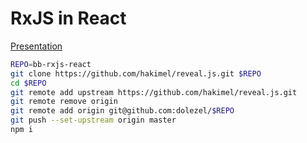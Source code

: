 # RxJS in React

[Presentation](https://dolezel.github.io/bb-rxjs-react/)

```bash
REPO=bb-rxjs-react
git clone https://github.com/hakimel/reveal.js.git $REPO
cd $REPO
git remote add upstream https://github.com/hakimel/reveal.js.git
git remote remove origin
git remote add origin git@github.com:dolezel/$REPO
git push --set-upstream origin master
npm i
```
